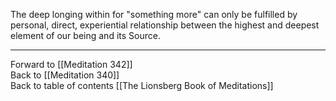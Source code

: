 The deep longing within for "something more" can only be fulfilled by personal, direct, experiential relationship between the highest and deepest element of our being and its Source. 

___

Forward to [[Meditation 342]]  
Back to [[Meditation 340]]  
Back to table of contents [[The Lionsberg Book of Meditations]]  